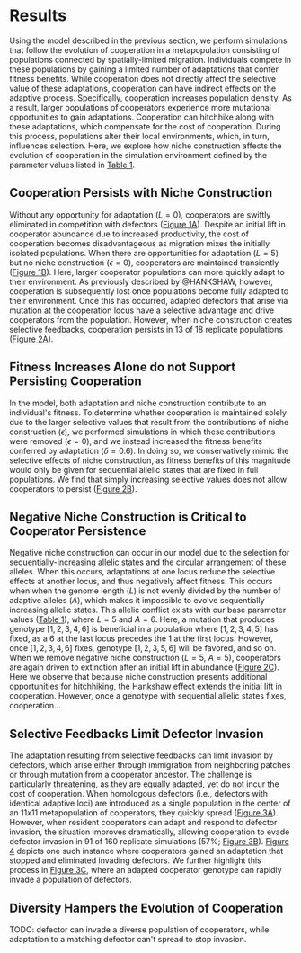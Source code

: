 
# Results

Using the model described in the previous section, we perform simulations that follow the evolution of cooperation in a metapopulation consisting of populations connected by spatially-limited migration.
Individuals compete in these populations by gaining a limited number of adaptations that confer fitness benefits.
While cooperation does not directly affect the selective value of these adaptations, cooperation can have indirect effects on the adaptive process.
Specifically, cooperation increases population density. As a result, larger populations of cooperators experience more mutational opportunities to gain adaptations. 
Cooperation can hitchhike along with these adaptations, which compensate for the cost of cooperation.
During this process, populations alter their local environments, which, in turn, influences selection.
Here, we explore how niche construction affects the evolution of cooperation in the simulation environment defined by the parameter values listed in [Table 1](#tables).


## Cooperation Persists with Niche Construction

Without any opportunity for adaptation ($L=0$), cooperators are swiftly eliminated in competition with defectors ([Figure 1A](#fig1)).
Despite an initial lift in cooperator abundance due to increased productivity, the cost of cooperation becomes disadvantageous as migration mixes the initially isolated populations.
When there are opportunities for adaptation ($L=5$) but no niche construction ($\epsilon=0$), cooperators are maintained transiently ([Figure 1B](#fig1)).
Here, larger cooperator populations can more quickly adapt to their environment.
As previously described by @HANKSHAW, however, cooperation is subsequently lost once populations become fully adapted to their environment.
Once this has occurred, adapted defectors that arise via mutation at the cooperation locus have a selective advantage and drive cooperators from the population.
However, when niche construction creates selective feedbacks, cooperation persists in 13 of 18 replicate populations ([Figure 2A](#fig2)).


## Fitness Increases Alone do not Support Persisting Cooperation

In the model, both adaptation and niche construction contribute to an individual's fitness.
To determine whether cooperation is maintained solely due to the larger selective values that result from the contributions of niche construction ($\epsilon$), we performed simulations in which these contributions were removed ($\epsilon=0$), and we instead increased the fitness benefits conferred by adaptation ($\delta=0.6)$.
In doing so, we conservatively mimic the selective effects of niche construction, as fitness benefits of this magnitude would only be given for sequential allelic states that are fixed in full populations. We find that simply increasing selective values does not allow cooperators to persist ([Figure 2B](#fig2)).


## Negative Niche Construction is Critical to Cooperator Persistence

Negative niche construction can occur in our model due to the selection for sequentially-increasing allelic states and the circular arrangement of these alleles.
When this occurs, adaptations at one locus reduce the selective effects at another locus, and thus negatively affect fitness.
This occurs when when the genome length ($L$) is not evenly divided by the number of adaptive alleles ($A$), which makes it impossible to evolve sequentially increasing allelic states.
This allelic conflict exists with our base parameter values ([Table 1](#tables)), where $L=5$ and $A=6$.
Here, a mutation that produces genotype $[1,2,3,4,6]$ is beneficial in a population where $[1,2,3,4,5]$ has fixed, as a 6 at the last locus precedes the 1 at the first locus.
However, once $[1,2,3,4,6]$ fixes, genotype $[1,2,3,5,6]$ will be favored, and so on.
When we remove negative niche construction ($L=5$, $A=5$), cooperators are again driven to extinction after an initial lift in abundance ([Figure 2C](#fig2)).
Here we observe that because niche construction presents additional opportunities for hitchhiking, the Hankshaw effect extends the initial lift in cooperation.
However, once a genotype with sequential allelic states fixes, cooperation...


## Selective Feedbacks Limit Defector Invasion

The adaptation resulting from selective feedbacks can limit invasion by defectors, which arise either through immigration from neighboring patches or through mutation from a cooperator ancestor.
The challenge is particularly threatening, as they are equally adapted, yet do not incur the cost of cooperation.
When homologous defectors (i.e., defectors with identical adaptive loci) are introduced as a single population in the center of an $11x11$ metapopulation of cooperators, they quickly spread ([Figure 3A](#fig3)).
However, when resident cooperators can adapt and respond to defector invasion, the situation improves dramatically, allowing
cooperation to evade defector invasion in 91 of 160 replicate simulations (57%; [Figure 3B](#fig3)).
[Figure 4](#fig4) depicts one such instance where cooperators gained an adaptation that stopped and eliminated invading defectors.
We further highlight this process in [Figure 3C](#fig3), where an adapted cooperator genotype can rapidly invade a population of defectors.


## Diversity Hampers the Evolution of Cooperation

TODO: defector can invade a diverse population of cooperators, while adaptation to a matching defector can't spread to stop invasion.

